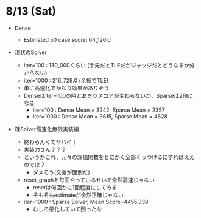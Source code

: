 # 8/13 (Sat)
- Dense
    - Estimated 50 case score: 64_126.0
    
- 現状のSolver
    - iter=100 : 130_000くらい (手元だとTLEだがジャッジだとどうなるか分からない)
    - iter=1000 : 216_729.0 (余裕でTLE)
    - 単に高速化でかなり効果がありそう
    - Denseはiter=100の時とあまりスコアが変わらないが、Sparseは2倍になる
        - iter=100  : Dense Mean = 3242, Sparse Mean = 2357
        - iter=1000 : Dense Mean = 3615, Sparse Mean = 4628

- 疎Solver高速化無限実装編
    - 終わらんくてヤバイ！
    - 実装力さん？？？
    - というかこれ、元々の評価関数をとにかく全部くっつけるにすればええのでは？
        - ダメそう(交差が面倒だ)
    - reset_graphを毎回やっているせいで全然高速じゃない
        - resetは何回かに1回程度にしてみる
        - そもそもestimateが全然正確じゃない
    - iter=1000 : Sparse Solver, Mean Score=4455.338
        - むしろ悪化していて困ったな
